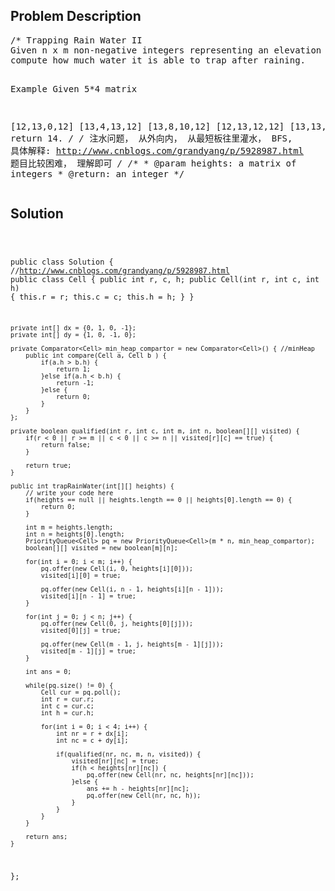 <!--
<style>
  body { font-family: Arial, sans-serif; }
  .container { max-width: 100%; margin: auto; padding: 10px; }
  .comment-block { background-color: #f9f9f9; padding: 10px; border-left: 5px solid #ccc; max-width: 400px; margin: 20px; word-wrap: break-word; white-space: pre-wrap; }
  .code-block { background-color: #f4f4f4; padding: 10px; border: 1px solid #ddd; }
</style>
-->

<div class='container'>
<h2>Problem Description</h2>
<div class='comment-block'>
<pre>
/* Trapping Rain Water II
Given n x m non-negative integers representing an elevation map 2d where the area of each cell is 1 x 1, 
compute how much water it is able to trap after raining.

Example
Given 5*4 matrix

[12,13,0,12]
[13,4,13,12]
[13,8,10,12]
[12,13,12,12]
[13,13,13,13]
return 14.
*/
/* 注水问题， 从外向内， 从最短板往里灌水， BFS, 具体解释: http://www.cnblogs.com/grandyang/p/5928987.html
题目比较困难， 理解即可
*/
    /**
     * @param heights: a matrix of integers
     * @return: an integer
     */
</pre>
</div>

<h2>Solution</h2>
<div class='code-block'>
<pre><code class='language-java'>


public class Solution {
     //http://www.cnblogs.com/grandyang/p/5928987.html
    public class Cell {
        public int r, c, h;
        public Cell(int r, int c, int h) {
            this.r = r;
            this.c = c;
            this.h = h;
        }
    }
    
    private int[] dx = {0, 1, 0, -1};
    private int[] dy = {1, 0, -1, 0};
    
    private Comparator<Cell> min_heap_compartor = new Comparator<Cell>() { //minHeap
        public int compare(Cell a, Cell b ) {
            if(a.h > b.h) {
                return 1;
            }else if(a.h < b.h) {
                return -1;
            }else {
                return 0;
            }
        }
    };
    
    private boolean qualified(int r, int c, int m, int n, boolean[][] visited) {
        if(r < 0 || r >= m || c < 0 || c >= n || visited[r][c] == true) {
            return false;
        }
        
        return true;
    }
    
    public int trapRainWater(int[][] heights) {
        // write your code here
        if(heights == null || heights.length == 0 || heights[0].length == 0) {
            return 0;
        }
        
        int m = heights.length;
        int n = heights[0].length;
        PriorityQueue<Cell> pq = new PriorityQueue<Cell>(m * n, min_heap_compartor);
        boolean[][] visited = new boolean[m][n];
        
        for(int i = 0; i < m; i++) {
            pq.offer(new Cell(i, 0, heights[i][0]));
            visited[i][0] = true;
            
            pq.offer(new Cell(i, n - 1, heights[i][n - 1]));
            visited[i][n - 1] = true;
        }
        
        for(int j = 0; j < n; j++) {
            pq.offer(new Cell(0, j, heights[0][j]));
            visited[0][j] = true;
            
            pq.offer(new Cell(m - 1, j, heights[m - 1][j]));
            visited[m - 1][j] = true;
        }
        
        int ans = 0;
        
        while(pq.size() != 0) {
            Cell cur = pq.poll();
            int r = cur.r;
            int c = cur.c;
            int h = cur.h;
            
            for(int i = 0; i < 4; i++) {
                int nr = r + dx[i];
                int nc = c + dy[i];
                
                if(qualified(nr, nc, m, n, visited)) {
                    visited[nr][nc] = true;
                    if(h < heights[nr][nc]) {
                        pq.offer(new Cell(nr, nc, heights[nr][nc]));
                    }else {
                        ans += h - heights[nr][nc];
                        pq.offer(new Cell(nr, nc, h));
                    }
                }
            }
        }
        
        return ans;
    }
};</code></pre>
</div>
</div>
